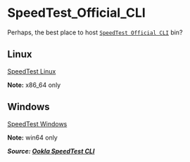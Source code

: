 # SpeedTest_Official_CLI

Perhaps, the best place to host [`SpeedTest Official CLI`](https://www.speedtest.net/apps/cli) bin?

## Linux

[SpeedTest Linux](linux/speedtest)

**Note:** x86_64 only

## Windows

[SpeedTest Windows](windows/speedtest.exe)

**Note:** win64 only

***Source: [Ookla SpeedTest CLI](https://www.speedtest.net/apps/cli)***
